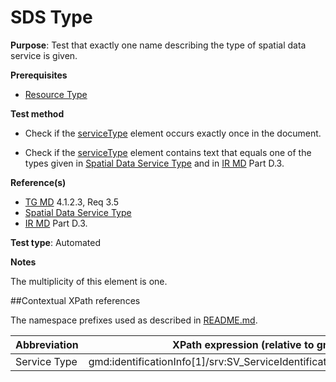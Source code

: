 # SDS Type

**Purpose**: Test that exactly one name describing the type of spatial data service is given.

**Prerequisites**

* [Resource Type](./resource-type.md)

**Test method**

* Check if the [serviceType](#serviceType) element occurs exactly once in the document.

* Check if the [serviceType](#serviceType) element contains text that equals one of the types given in [Spatial Data Service Type](http://inspire.ec.europa.eu/metadata-codelist/SpatialDataServiceType/SpatialDataServiceType.es.xml) and in [IR MD](./README.md#ref_IR_MD) Part D.3.

**Reference(s)**

* [TG MD](./README.md#ref_TG_MD) 4.1.2.3, Req 3.5
* [Spatial Data Service Type](http://inspire.ec.europa.eu/metadata-codelist/SpatialDataServiceType/SpatialDataServiceType.es.xml)
* [IR MD](./README.md#ref_IR_MD) Part D.3.

**Test type**: Automated

**Notes**

The multiplicity of this element is one.

##Contextual XPath references

The namespace prefixes used as described in [README.md](http://inspire.ec.europa.eu/id/ats/metadata/2.0/sds/README#namespaces).

Abbreviation                                   |  XPath expression (relative to gmd:MD_Metadata)
-----------------------------------------------| -------------------------------------------------------------------------
<a name="serviceType"></a> Service Type  | gmd:identificationInfo[1]/srv:SV_ServiceIdentification/srv:serviceType/gco:LocalName
